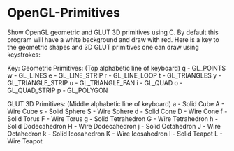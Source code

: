 # OpenGL-Primitives
Show OpenGL geometric and GLUT 3D primitives using C. By default this program will have a white background and draw with red. Here is a key to the geometric shapes and 3D GLUT primitives one can draw using keystrokes:

Key:
Geometric Primitives:
(Top alphabetic line of keyboard)
q - GL_POINTS
w - GL_LINES
e - GL_LINE_STRIP
r - GL_LINE_LOOP
t - GL_TRIANGLES
y - GL_TRIANGLE_STRIP
u - GL_TRIANGLE_FAN
i - GL_QUAD
o - GL_QUAD_STRIP
p - GL_POLYGON

GLUT 3D Primitives:
(Middle alphabetic line of keyboard)
a - Solid Cube
A - Wire Cube
s - Solid Sphere
S - Wire Sphere
d - Solid Cone
D - Wire Cone
f - Solid Torus
F - Wire Torus
g - Solid Tetrahedron
G - Wire Tetrahedron
h - Solid Dodecahedron
H - Wire Dodecahedron
j - Solid Octahedron
J - Wire Octahedron
k - Solid Icosahedron
K - Wire Icosahedron
l - Solid Teapot
L - Wire Teapot
